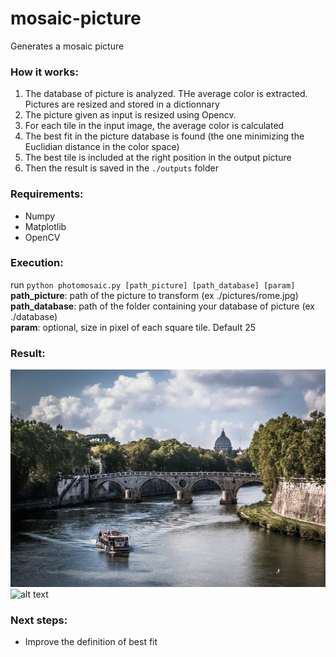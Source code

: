 # mosaic-picture
Generates a mosaic picture

### How it works:
1) The database of picture is analyzed. THe average color is extracted. Pictures are resized and stored in a dictionnary
2) The picture given as input is resized using Opencv.
3) For each tile in the input image, the average color is calculated
4) The best fit in the picture database is found (the one minimizing the Euclidian distance in the color space)
5) The best tile is included at the right position in the output picture
6) Then the result is saved in the `./outputs` folder

### Requirements:
- Numpy
- Matplotlib
- OpenCV

### Execution:
run `python photomosaic.py [path_picture] [path_database] [param]`  
**path_picture**: path of the picture to transform  (ex ./pictures/rome.jpg)  
**path_database**: path of the folder containing your database of picture (ex ./database)  
**param**: optional, size in pixel of each square tile. Default 25  

### Result:

![alt text](https://github.com/Haha89/mosaic-picture/blob/master/pictures/rome.jpg "Input Picture")
![alt text](https://github.com/Haha89/mosaic-picture/blob/master/outputs/rome.jpg "Mosaic generated")

### Next steps:
- Improve the definition of best fit
